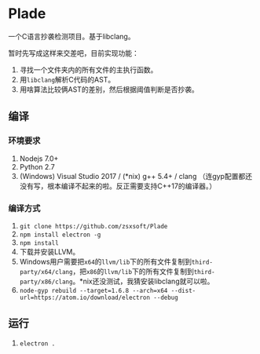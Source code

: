 ﻿# Plade

一个C语言抄袭检测项目。基于libclang。

暂时先写成这样来交差吧，目前实现功能：
1. 寻找一个文件夹内的所有文件的主执行函数。
1. 用``libclang``解析C代码的AST。
1. 用啥算法比较俩AST的差别，然后根据阈值判断是否抄袭。

## 编译

### 环境要求

1. Nodejs 7.0+
1. Python 2.7
1. (Windows) Visual Studio 2017 / (*nix) g++ 5.4+ / clang （连gyp配置都还没有写，根本编译不起来的啦。反正需要支持C++17的编译器。）

### 编译方式
1. ``git clone https://github.com/zsxsoft/Plade``
1. ``npm install electron -g``
1. ``npm install``
1. 下载并安装LLVM。
1. Windows用户需要把``x64``的``llvm/lib``下的所有文件复制到``third-party/x64/clang``，把``x86``的``llvm/lib``下的所有文件复制到``third-party/x86/clang``。*nix还没测试，我猜安装libclang就可以啦。
1. ``node-gyp rebuild --target=1.6.8 --arch=x64 --dist-url=https://atom.io/download/electron --debug``

## 运行
1. ``electron .``